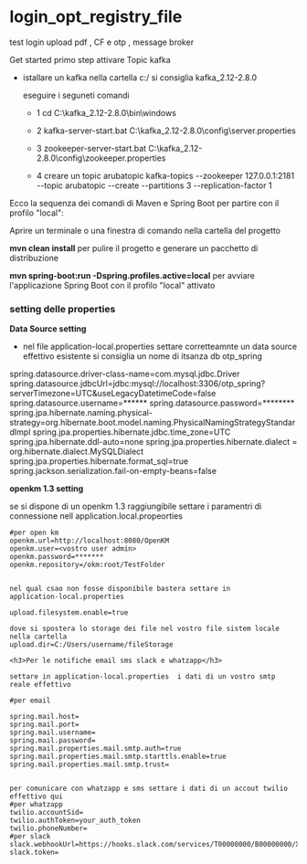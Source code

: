 # login_opt_registry_file
test login upload pdf , CF e otp , message broker 

Get started
primo step attivare Topic  kafka 
- istallare un kafka nella cartella c:/
   si consiglia kafka_2.12-2.8.0
   
   eseguire i seguneti comandi 
   - 1  cd C:\kafka_2.12-2.8.0\bin\windows
        
   - 2  kafka-server-start.bat C:\kafka_2.12-2.8.0\config\server.properties
    
   - 3 zookeeper-server-start.bat C:\kafka_2.12-2.8.0\config\zookeeper.properties
   
   - 4 creare un topic arubatopic 
       kafka-topics --zookeeper 127.0.0.1:2181 --topic arubatopic  --create --partitions 3 --replication-factor 1
       
 Ecco la sequenza dei comandi di Maven e Spring Boot per partire con il profilo "local":

Aprire un terminale o una finestra di comando nella cartella del progetto 

<b>mvn clean install</b> per pulire il progetto e generare un pacchetto di distribuzione

<b>mvn spring-boot:run -Dspring.profiles.active=local</b> per avviare l'applicazione Spring Boot con il profilo "local" attivato

<h3>setting delle properties</h3>

 <b>Data Source setting</b>
 - nel file application-local.properties 
   settare corretteamnte un data source effettivo esistente 
   si consiglia un nome di itsanza db otp_spring
   
 
  spring.datasource.driver-class-name=com.mysql.jdbc.Driver
  spring.datasource.jdbcUrl=jdbc:mysql://localhost:3306/otp_spring?serverTimezone=UTC&useLegacyDatetimeCode=false
  spring.datasource.username=******
  spring.datasource.password=********
  spring.jpa.hibernate.naming.physical-strategy=org.hibernate.boot.model.naming.PhysicalNamingStrategyStandardImpl
  spring.jpa.properties.hibernate.jdbc.time_zone=UTC
  spring.jpa.hibernate.ddl-auto=none
  spring.jpa.properties.hibernate.dialect = org.hibernate.dialect.MySQLDialect
  spring.jpa.properties.hibernate.format_sql=true
  spring.jackson.serialization.fail-on-empty-beans=false
  
 
  <b>openkm 1.3 setting</b>
  
   se si dispone di un openkm 1.3 raggiungibile 
    settare i paramentri di connessione 
    nell application.local.propeorties
    
    #per open km 
    openkm.url=http://localhost:8080/OpenKM
    openkm.user=<vostro user admin>
    openkm.password=*******
    openkm.repository=/okm:root/TestFolder
    
    
    nel qual csao non fosse disponibile bastera settare in 
    application-local.properties 
    
    upload.filesystem.enable=true
    
    dove si spostera lo storage dei file nel vostro file sistem locale 
    nella cartella 
    upload.dir=C:/Users/username/fileStorage
    
    <h3>Per le notifiche email sms slack e whatzapp</h3>
    
    settare in application-local.properties  i dati di un vostro smtp reale effettivo
    
    #per email 

    spring.mail.host=
    spring.mail.port=
    spring.mail.username=
    spring.mail.password=
    spring.mail.properties.mail.smtp.auth=true
    spring.mail.properties.mail.smtp.starttls.enable=true 
    spring.mail.properties.mail.smtp.trust=
    
    
    per comunicare con whatzapp e sms settare i dati di un accout twilio effettivo qui 
    #per whatzapp 
    twilio.accountSid=
    twilio.authToken=your_auth_token
    twilio.phoneNumber=
    #per slack 
    slack.webhookUrl=https://hooks.slack.com/services/T00000000/B00000000/XXXXXXXXXXXXXXXXXXXXXXXX
    slack.token=
    
    
    
    
  

